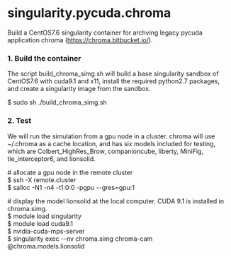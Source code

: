 # singularity.pycuda.chroma
Build a CentOS7.6 singularity container for archving legacy pycuda application chroma
(https://chroma.bitbucket.io/).

### 1. Build the container
The script build_chroma_simg.sh will build a base singularity sandbox of CentOS7.6 with  cuda9.1 and x11, install the required python2.7 packages, and create a  singularity image from the sandbox.

$ sudo sh ./build_chroma_simg.sh

### 2. Test
  We will run the simulation from a gpu node in a cluster.
chroma will use ~/.chroma as a cache location, and has six models included for testing, which are Colbert_HighRes_Brow, companioncube, liberty, MiniFig, tie_interceptor6, and lionsolid.

\# allocate a gpu node in the remote cluster
<br />$ ssh -X remote.cluster
<br />$ salloc -N1 -n4 -t1:0:0 -pgpu --gres=gpu:1

\# display the model lionsolid at the local computer. CUDA 9.1 is installed in chroma.simg.
<br />$ module load singularity
<br />$ module load cuda9.1
<br />$ nvidia-cuda-mps-server
<br />$ singularity exec --nv chroma.simg chroma-cam @chroma.models.lionsolid
